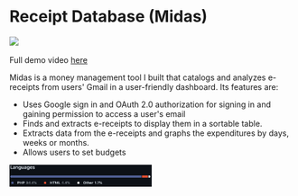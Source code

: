 # Receipt Database (Midas)

<img src="https://raw.githubusercontent.com/sujaygarlanka/receipt-database/master/media/Midas%20Preview.gif" width="60%"/>

Full demo video [here](./media/Midas%20Preview.gif)

Midas is a money management tool I built that catalogs and analyzes e-receipts from users' Gmail in a user-friendly dashboard. Its features are:

- Uses Google sign in and OAuth 2.0 authorization for signing in and gaining permission to access a user's email
- Finds and extracts e-receipts to display them in a sortable table.
- Extracts data from the e-receipts and graphs the expenditures by days, weeks or months.
- Allows users to set budgets

<img src="https://raw.githubusercontent.com/sujaygarlanka/receipt-database/master/media/languages.png" width="50%"/>
